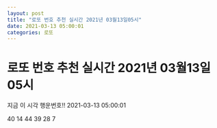 ```yaml
---
layout: post
title: "로또 번호 추천 실시간 2021년 03월13일05시"
date: 2021-03-13 05:00:01
categories: 로또
---
```


# 로또 번호 추천 실시간 2021년 03월13일05시

지금 이 시각 행운번호!! 2021-03-13 05:00:01

 40  14  44  39  28  7 


